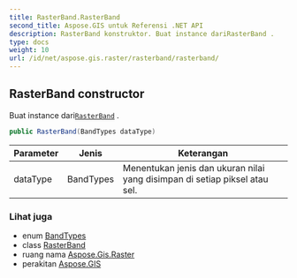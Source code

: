 ```yaml
---
title: RasterBand.RasterBand
second_title: Aspose.GIS untuk Referensi .NET API
description: RasterBand konstruktor. Buat instance dariRasterBand .
type: docs
weight: 10
url: /id/net/aspose.gis.raster/rasterband/rasterband/
---
```

## RasterBand constructor

Buat instance dari[`RasterBand`](../) .

```csharp
public RasterBand(BandTypes dataType)
```

| Parameter | Jenis | Keterangan |
| --- | --- | --- |
| dataType | BandTypes | Menentukan jenis dan ukuran nilai yang disimpan di setiap piksel atau sel. |

### Lihat juga

* enum [BandTypes](../../bandtypes/)
* class [RasterBand](../)
* ruang nama [Aspose.Gis.Raster](../../rasterband/)
* perakitan [Aspose.GIS](../../../)


